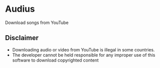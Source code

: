 # Audius

 Download songs from YouTube

## Disclaimer

-  Downloading audio or video from YouTube is illegal in some countries.
-  The developer cannot be held responsible for any improper use of this software to download copyrighted content 
